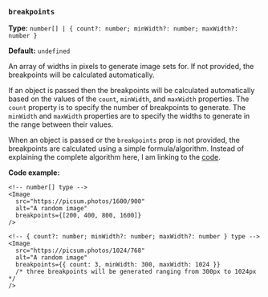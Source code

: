 ### `breakpoints`

**Type:** `number[] | { count?: number; minWidth?: number; maxWidth?: number }`

**Default:** `undefined`

An array of widths in pixels to generate image sets for. If not provided, the breakpoints will be calculated automatically.

If an object is passed then the breakpoints will be calculated automatically based on the values of the `count`, `minWidth`, and `maxWidth` properties. The `count` property is to specify the number of breakpoints to generate. The `minWidth` and `maxWidth` properties are to specify the widths to generate in the range between their values.

When an object is passed or the `breakpoints` prop is not provided, the breakpoints are calculated using a simple formula/algorithm. Instead of explaining the complete algorithm here, I am linking to the [code](https://github.com/RafidMuhymin/astro-imagetools/blob/main/packages/astro-imagetools/utils/getBreakpoints.js).

**Code example:**

```astro
<!-- number[] type -->
<Image
  src="https://picsum.photos/1600/900"
  alt="A random image"
  breakpoints={[200, 400, 800, 1600]}
/>

<!-- { count?: number; minWidth?: number; maxWidth?: number } type -->
<Image
  src="https://picsum.photos/1024/768"
  alt="A random image"
  breakpoints={{ count: 3, minWidth: 300, maxWidth: 1024 }}
  /* three breakpoints will be generated ranging from 300px to 1024px */
/>
```
